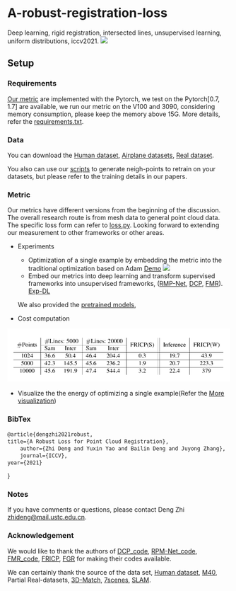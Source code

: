 # A-robust-registration-loss
Deep learning, rigid registration, intersected lines, unsupervised learning, uniform distributions, iccv2021.
![](./data/introduce_our_loss.png)
## Setup
### Requirements
  [Our metric](https://arxiv.org/abs/2108.11682) are implemented with the Pytorch, we test on the Pytorch[0.7, 1.7] are available, we run our metric on the V100 and 3090, considering memory consumption, please keep the memory above 15G. More details, refer the [requirements.txt](./code/requirements.txt).
### Data
  
  You can download the [Human dataset](https://mailustceducn-my.sharepoint.com/:u:/g/personal/zhideng_mail_ustc_edu_cn/EW8GRJG9cGRLjI0qnED90o8BJ-zTWjp9B_Y3TT4tQPncEQ?e=d2RASg), [Airplane datasets](https://mailustceducn-my.sharepoint.com/:u:/g/personal/zhideng_mail_ustc_edu_cn/Ec5mxYEoQkNHrEULFhD5ATgB5SwSQw11n5NfCyNvX2jLSQ?e=f23MQp), [Real dataset](https://mailustceducn-my.sharepoint.com/:u:/g/personal/zhideng_mail_ustc_edu_cn/EW8GRJG9cGRLjI0qnED90o8BJ-zTWjp9B_Y3TT4tQPncEQ?e=d2RASg).

  You also can use our [scripts](./code/generate_data_preparation.py) to generate neigh-points to retrain on your datasets, but please refer to the training details in our papers.

### Metric

  Our metrics have different versions from the beginning of the discussion. The overall research route is from mesh data to general point cloud data. The specific loss form can refer to [loss.py](./code). Looking forward to extending our measurement to other frameworks or other areas.
- Experiments
  - Optimization of a single example by embedding the metric into the traditional optimization based on Adam [Demo](./code)
  ![](./data/supp_real_exp-1.png)
  - Embed our metrics into deep learning and transform supervised frameworks into unsupervised frameworks, ([RMP-Net](./experiments), [DCP](./experiments), [FMR](./experiments)). [Exp-DL](./code/exps_deep_learning)

  We also provided the [pretrained models](),
- Cost computation
  
![](./data/Computation_cost.png)

- Visualize the the energy of optimizing a single example(Refer the [More visualization](./More_about_our_metrics/Visualized_our_metrics.md))


### BibTex
    @article{dengzhi2021robust, 
    title={A Robust Loss for Point Cloud Registration}, 
        author={Zhi Deng and Yuxin Yao and Bailin Deng and Juyong Zhang},
        journal={ICCV},
    year={2021} 
}
### Notes
If you have comments or questions, please contact Deng Zhi [zhideng@mail.ustc.edu.cn]().
### Acknowledgement

  We would like to thank the authors of [DCP_code](https://github.com/tzodge/PCR-CMU/tree/main/DCP_Code), [RPM-Net_code](https://github.com/tzodge/PCR-CMU/tree/main/RPMNet_Code), [FMR_code](https://github.com/XiaoshuiHuang/fmr), [FRICP](https://github.com/yaoyx689/Fast-Robust-ICP), [FGR](https://github.com/isl-org/FastGlobalRegistration) for making their codes available.

  We can certainly thank the source of the data set, [Human dataset](https://secure.axyz-design.com//), [M40](https://github.com/zhirongw/3DShapeNets), Partial Real-datasets, [3D-Match](https://arxiv.org/pdf/1603.08182.pdf), [7scenes](https://openaccess.thecvf.com/content_cvpr_2013/papers/Shotton_Scene_Coordinate_Regression_2013_CVPR_paper.pdf), [SLAM](https://www.researchgate.net/publication/261353760_A_benchmark_for_the_evaluation_of_RGB-D_SLAM_systems).


